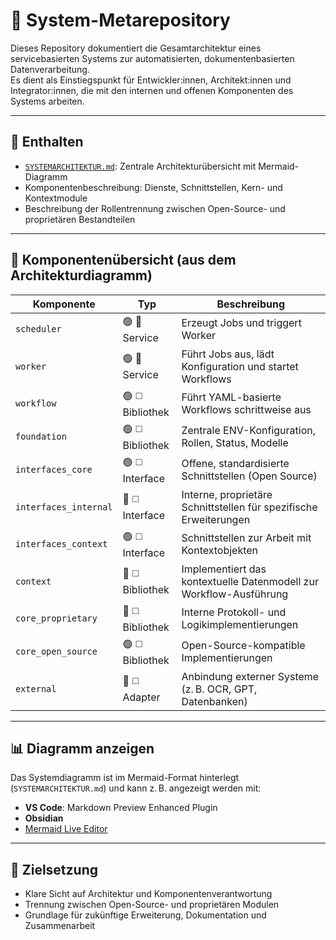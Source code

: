 # 🧭 System-Metarepository

Dieses Repository dokumentiert die Gesamtarchitektur eines servicebasierten Systems zur automatisierten, dokumentenbasierten Datenverarbeitung.  
Es dient als Einstiegspunkt für Entwickler:innen, Architekt:innen und Integrator:innen, die mit den internen und offenen Komponenten des Systems arbeiten.

---

## 📘 Enthalten

- [`SYSTEMARCHITEKTUR.md`](./SYSTEMARCHITEKTUR.md): Zentrale Architekturübersicht mit Mermaid-Diagramm
- Komponentenbeschreibung: Dienste, Schnittstellen, Kern- und Kontextmodule
- Beschreibung der Rollentrennung zwischen Open-Source- und proprietären Bestandteilen

---

## 🧱 Komponentenübersicht (aus dem Architekturdiagramm)

| Komponente           | Typ         | Beschreibung |
|----------------------|-------------|--------------|
| `scheduler`          | 🟢 🔷 Service | Erzeugt Jobs und triggert Worker |
| `worker`             | 🟢 🔷 Service | Führt Jobs aus, lädt Konfiguration und startet Workflows |
| `workflow`           | 🟢 ◻️ Bibliothek | Führt YAML-basierte Workflows schrittweise aus |
| `foundation`         | 🟢 ◻️ Bibliothek | Zentrale ENV-Konfiguration, Rollen, Status, Modelle |
| `interfaces_core`    | 🟢 ◻️ Interface | Offene, standardisierte Schnittstellen (Open Source) |
| `interfaces_internal`| 🔴 ◻️ Interface | Interne, proprietäre Schnittstellen für spezifische Erweiterungen |
| `interfaces_context` | 🟢 ◻️ Interface | Schnittstellen zur Arbeit mit Kontextobjekten |
| `context`            | 🔴 ◻️ Bibliothek | Implementiert das kontextuelle Datenmodell zur Workflow-Ausführung |
| `core_proprietary`   | 🔴 ◻️ Bibliothek | Interne Protokoll- und Logikimplementierungen |
| `core_open_source`   | 🟢 ◻️ Bibliothek | Open-Source-kompatible Implementierungen |
| `external`           | 🔴 ◻️ Adapter | Anbindung externer Systeme (z. B. OCR, GPT, Datenbanken) |

---

## 📊 Diagramm anzeigen

Das Systemdiagramm ist im Mermaid-Format hinterlegt (`SYSTEMARCHITEKTUR.md`) und kann z. B. angezeigt werden mit:

- **VS Code**: Markdown Preview Enhanced Plugin
- **Obsidian**
- [Mermaid Live Editor](https://mermaid.live)

---

## 🧭 Zielsetzung

- Klare Sicht auf Architektur und Komponentenverantwortung
- Trennung zwischen Open-Source- und proprietären Modulen
- Grundlage für zukünftige Erweiterung, Dokumentation und Zusammenarbeit

